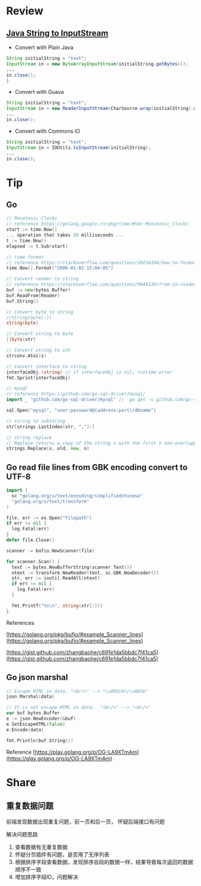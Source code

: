 # Review

## [Java String to InputStream](https://www.baeldung.com/convert-string-to-input-stream)

* Convert with Plain Java

```Java
String initialString = "text";
InputStream in = new ByteArrayInputStream(initialString.getBytes());
...
in.close();
}
```

* Convert with Guava

```Java
String initialString = "text";
InputStream in = new ReaderInputStream(CharSource.wrap(initialString).openStream());
...
in.close();
```

* Convert with Commons IO

```Java
String initialString = "text";
InputStream in = IOUtils.toInputStream(initialString);
...
in.close();
```

# Tip

## Go

```Go
// Monotonic Clocks
// reference https://golang.google.cn/pkg/time/#hdr-Monotonic_Clocks
start := time.Now()
... operation that takes 20 milliseconds ...
t := time.Now()
elapsed := t.Sub(start)

// time format
// reference https://stackoverflow.com/questions/20234104/how-to-format-current-time-using-a-yyyymmddhhmmss-format
time.Now().Format("2006-01-02 15:04:05")

// Convert reader to string
// reference https://stackoverflow.com/questions/9644139/from-io-reader-to-string-in-go
buf := new(bytes.Buffer)
buf.ReadFrom(Reader)
buf.String()

// Convert byte to string
//string(byte[:])
string(byte)

// Convert string to byte
[]byte(str)

// Convert string to int
strconv.Atoi(s)

// Convert interface to string
interfaceObj.(string) // if interfaceObj is nil, runtime error
fmt.Sprint(interfaceObj)

// mysql
// reference https://github.com/go-sql-driver/mysql/
import _ "github.com/go-sql-driver/mysql" //  go get -u github.com/go-sql-driver/mysql

sql.Open("mysql", "user:password@(address:port)/dbname")

// string to substring
str[strings.LastIndex(str, ","):]

// string replace
// Replace returns a copy of the string s with the first n non-overlapping instances of old replaced by new. If old is empty, it matches at the beginning of the string and after each UTF-8 sequence, yielding up to k+1 replacements for a k-rune string. If n < 0, there is no limit on the number of replacements.
strings.Replace(s, old, new, n)
```

## Go read file lines from GBK encoding convert to UTF-8

```Go
import (
  sc "golang.org/x/text/encoding/simplifiedchinese"
  "golang.org/x/text/transform"
)

file, err := os.Open("filepath")
if err != nil {
  log.Fatal(err)
}
defer file.Close()

scanner := bufio.NewScanner(file)

for scanner.Scan() {
  text := bytes.NewBufferString(scanner.Text())
  ntext := transform.NewReader(text, sc.GBK.NewDecoder())
  str, err := ioutil.ReadAll(ntext)
  if err != nil {
    log.Fatal(err)
  }

  fmt.Printf("%s\n", string(str[:]))
}
```

References

[https://golang.org/pkg/bufio/#example_Scanner_lines](https://golang.org/pkg/bufio/#example_Scanner_lines)

[https://gist.github.com/zhangbaohe/c691e1da5bbdc7f41ca5](https://gist.github.com/zhangbaohe/c691e1da5bbdc7f41ca5)

## Go json marshal

```Go
// Escape HTML in data, "<br/>" --> "\u003cbr/\u003e"
json.Marshal(data)

// It is not escape HTML in data,  "<br/>" --> "<br/>"
var buf bytes.Buffer
e := json.NewEncoder(&buf)
e.SetEscapeHTML(false)
e.Encode(data)

fmt.Println(buf.String())
```

Reference [https://play.golang.org/p/OG-LA9XTmAm](https://play.golang.org/p/OG-LA9XTmAm)

# Share

## 重复数据问题

前端发现数据出现重复问题，前一页和后一页， 怀疑后端接口有问题

解决问题思路
1. 查看数据有无重复数据
2. 怀疑分页插件有问题，是否用了无序列表
3. 根据排序字段查看数据，发现排序自段的数据一样，结果导致每次返回的数据顺序不一致
4. 增加排序字段ID，问题解决
